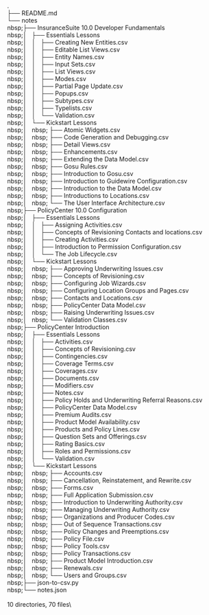 .\
├── README.md\
└── notes\
    nbsp;├── InsuranceSuite 10.0 Developer Fundamentals\
    nbsp;│   ├── Essentials Lessons\
    nbsp;│   │   ├── Creating New Entities.csv\
    nbsp;│   │   ├── Editable List Views.csv\
    nbsp;│   │   ├── Entity Names.csv\
    nbsp;│   │   ├── Input Sets.csv\
    nbsp;│   │   ├── List Views.csv\
    nbsp;│   │   ├── Modes.csv\
    nbsp;│   │   ├── Partial Page Update.csv\
    nbsp;│   │   ├── Popups.csv\
    nbsp;│   │   ├── Subtypes.csv\
    nbsp;│   │   ├── Typelists.csv\
    nbsp;│   │   └── Validation.csv\
    nbsp;│   └── Kickstart Lessons\
    nbsp;│      nbsp; ├── Atomic Widgets.csv\
    nbsp;│      nbsp; ├── Code Generation and Debugging.csv\
    nbsp;│      nbsp; ├── Detail Views.csv\
    nbsp;│      nbsp; ├── Enhancements.csv\
    nbsp;│      nbsp; ├── Extending the Data Model.csv\
    nbsp;│      nbsp; ├── Gosu Rules.csv\
    nbsp;│      nbsp; ├── Introduction to Gosu.csv\
    nbsp;│      nbsp; ├── Introduction to Guidewire Configuration.csv\
    nbsp;│      nbsp; ├── Introduction to the Data Model.csv\
    nbsp;│      nbsp; ├── Introductions to Locations.csv\
    nbsp;│      nbsp; └── The User Interface Architecture.csv\
    nbsp;├── PolicyCenter 10.0 Configuration\
    nbsp;│   ├── Essentials Lessons\
    nbsp;│   │   ├── Assigning Activities.csv\
    nbsp;│   │   ├── Concepts of Revisioning Contacts and locations.csv\
    nbsp;│   │   ├── Creating Activities.csv\
    nbsp;│   │   ├── Introduction to Permission Configuration.csv\
    nbsp;│   │   └── The Job Lifecycle.csv\
    nbsp;│   └── Kickstart Lessons\
    nbsp;│      nbsp; ├── Approving Underwriting Issues.csv\
    nbsp;│      nbsp; ├── Concepts of Revisioning.csv\
    nbsp;│      nbsp; ├── Configuring Job Wizards.csv\
    nbsp;│      nbsp; ├── Configuring Location Groups and Pages.csv\
    nbsp;│      nbsp; ├── Contacts and Locations.csv\
    nbsp;│      nbsp; ├── PolicyCenter Data Model.csv\
    nbsp;│      nbsp; ├── Raising Underwriting Issues.csv\
    nbsp;│      nbsp; └── Validation Classes.csv\
    nbsp;├── PolicyCenter Introduction\
    nbsp;│   ├── Essentials Lessons\
    nbsp;│   │   ├── Activities.csv\
    nbsp;│   │   ├── Concepts of Revisioning.csv\
    nbsp;│   │   ├── Contingencies.csv\
    nbsp;│   │   ├── Coverage Terms.csv\
    nbsp;│   │   ├── Coverages.csv\
    nbsp;│   │   ├── Documents.csv\
    nbsp;│   │   ├── Modifiers.csv\
    nbsp;│   │   ├── Notes.csv\
    nbsp;│   │   ├── Policy Holds and Underwriting Referral Reasons.csv\
    nbsp;│   │   ├── PolicyCenter Data Model.csv\
    nbsp;│   │   ├── Premium Audits.csv\
    nbsp;│   │   ├── Product Model Availability.csv\
    nbsp;│   │   ├── Products and Policy Lines.csv\
    nbsp;│   │   ├── Question Sets and Offerings.csv\
    nbsp;│   │   ├── Rating Basics.csv\
    nbsp;│   │   ├── Roles and Permissions.csv\
    nbsp;│   │   └── Validation.csv\
    nbsp;│   └── Kickstart Lessons\
    nbsp;│      nbsp; ├── Accounts.csv\
    nbsp;│      nbsp; ├── Cancellation, Reinstatement, and Rewrite.csv\
    nbsp;│      nbsp; ├── Forms.csv\
    nbsp;│      nbsp; ├── Full Application Submission.csv\
    nbsp;│      nbsp; ├── Introduction to Underwriting Authority.csv\
    nbsp;│      nbsp; ├── Managing Underwriting Authority.csv\
    nbsp;│      nbsp; ├── Organizations and Producer Codes.csv\
    nbsp;│      nbsp; ├── Out of Sequence Transactions.csv\
    nbsp;│      nbsp; ├── Policy Changes and Preemptions.csv\
    nbsp;│      nbsp; ├── Policy File.csv\
    nbsp;│      nbsp; ├── Policy Tools.csv\
    nbsp;│      nbsp; ├── Policy Transactions.csv\
    nbsp;│      nbsp; ├── Product Model Introduction.csv\
    nbsp;│      nbsp; ├── Renewals.csv\
    nbsp;│      nbsp; └── Users and Groups.csv\
    nbsp;├── json-to-csv.py\
    nbsp;└── notes.json\
\
10 directories, 70 files\
